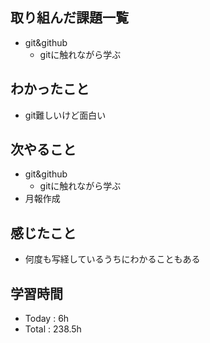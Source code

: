 ## 取り組んだ課題一覧
- git&github
  - gitに触れながら学ぶ 
## わかったこと
- git難しいけど面白い   
## 次やること
- git&github
  - gitに触れながら学ぶ
- 月報作成 
## 感じたこと
- 何度も写経しているうちにわかることもある
## 学習時間
- Today : 6h
- Total : 238.5h
